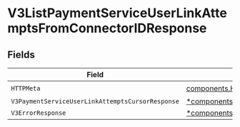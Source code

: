 # V3ListPaymentServiceUserLinkAttemptsFromConnectorIDResponse


## Fields

| Field                                                                                                                                   | Type                                                                                                                                    | Required                                                                                                                                | Description                                                                                                                             |
| --------------------------------------------------------------------------------------------------------------------------------------- | --------------------------------------------------------------------------------------------------------------------------------------- | --------------------------------------------------------------------------------------------------------------------------------------- | --------------------------------------------------------------------------------------------------------------------------------------- |
| `HTTPMeta`                                                                                                                              | [components.HTTPMetadata](../../models/components/httpmetadata.md)                                                                      | :heavy_check_mark:                                                                                                                      | N/A                                                                                                                                     |
| `V3PaymentServiceUserLinkAttemptsCursorResponse`                                                                                        | [*components.V3PaymentServiceUserLinkAttemptsCursorResponse](../../models/components/v3paymentserviceuserlinkattemptscursorresponse.md) | :heavy_minus_sign:                                                                                                                      | OK                                                                                                                                      |
| `V3ErrorResponse`                                                                                                                       | [*components.V3ErrorResponse](../../models/components/v3errorresponse.md)                                                               | :heavy_minus_sign:                                                                                                                      | Error                                                                                                                                   |
